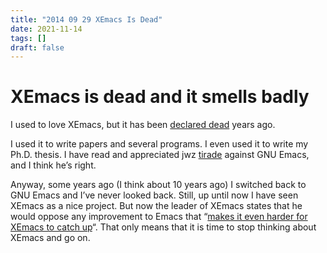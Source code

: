 ```yaml
---
title: "2014 09 29 XEmacs Is Dead"
date: 2021-11-14
tags: []
draft: false
---
```


# XEmacs is dead and it smells badly

I used to love XEmacs, but it has been [declared
dead](https://steve-yegge.blogspot.com/2008/04/xemacs-is-dead-long-live-xemacs.html) years ago.

I used it to write papers and several programs. I even used it to write my Ph.D. thesis. I have read and appreciated jwz [tirade](https://www.jwz.org/doc/lemacs.html) against GNU Emacs, and I think he’s right.

Anyway, some years ago (I think about 10 years ago) I switched back to GNU Emacs and I’ve never looked back. Still, up until now I have seen XEmacs as a nice project. But now the leader of XEmacs states that he would oppose any improvement to Emacs that “[makes it even harder for XEmacs to catch up](https://lists.gnu.org/archive/html/emacs-devel/2014-09/msg00460.html)“. That only means that it is time to stop thinking about XEmacs and go on.
